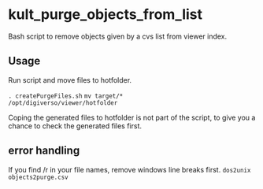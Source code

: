 # kult_purge_objects_from_list
Bash script to remove objects given by a cvs list from viewer index.

## Usage
Run script and move files to hotfolder.

<code>. createPurgeFiles.sh</code>
<code>mv target/* /opt/digiverso/viewer/hotfolder</code>

Coping the generated files to hotfolder is not part of the script, to give you a chance to check the generated files first.

## error handling
If you find /r in your file names, remove windows line breaks first.
<code>dos2unix objects2purge.csv</code>
